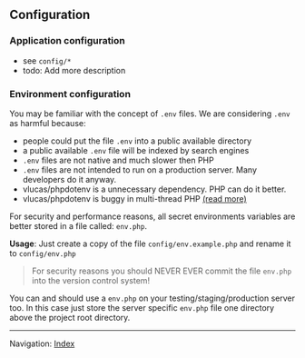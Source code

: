 ## Configuration

### Application configuration 

* see `config/*`
* todo: Add more description

### Environment configuration

You may be familiar with the concept of `.env` files. We are considering
`.env` as harmful because: 

* people could put the file `.env` into a public available directory
* a public available `.env` file will be indexed by search engines
* `.env` files are not native and much slower then PHP
* `.env` files are not intended to run on a production server. Many developers do it anyway.
* vlucas/phpdotenv is a unnecessary dependency. PHP can do it better.
* vlucas/phpdotenv is buggy in multi-thread PHP [(read more)](https://github.com/craftcms/cms/issues/3631)

For security and performance reasons, all secret environments variables 
are better stored in a file called: `env.php`.

**Usage**: Just create a copy of the file `config/env.example.php` and rename it to
`config/env.php`
 
> For security reasons you should NEVER EVER commit the file `env.php` into the version control system!

You can and should use a `env.php` on your testing/staging/production server too.
In this case just store the server specific `env.php` file 
one directory above the project root directory.

<hr>

Navigation: [Index](readme.md)